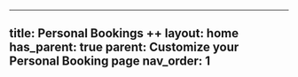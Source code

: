 -----
title: Personal Bookings ++
layout: home
has_parent: true
parent: Customize your Personal Booking page
nav_order: 1
------
